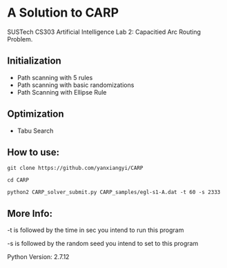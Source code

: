 # A Solution to CARP

SUSTech CS303 Artificial Intelligence Lab 2: Capacitied Arc Routing Problem.

## Initialization
 - Path scanning with 5 rules
 - Path scanning with basic randomizations
 - Path Scanning with Ellipse Rule


## Optimization
 - Tabu Search

## How to use:

`git clone https://github.com/yanxiangyi/CARP`

`cd CARP`

`python2 CARP_solver_submit.py CARP_samples/egl-s1-A.dat -t 60 -s 2333`



## More Info:

-t is followed by the time in sec you intend to run this program

-s is followed by the random seed you intend to set to this program

Python Version: 2.7.12
